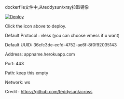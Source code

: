 dockerfile文件中,从teddysun/xray拉取镜像

[![Deploy](https://www.herokucdn.com/deploy/button.png)](https://dashboard.heroku.com/new?template=https://github.com/kimycai/x-hero)

Click the icon above to deploy.

Default Protocol : vless (you can choose vmess if u want)

Default UUID: 36cfc3de-ecfd-4752-ae6f-8f0f92035143

Address: appname.herokuapp.com

Port: 443

Path: keep this empty

Network: ws

Credit : https://github.com/teddysun/across
